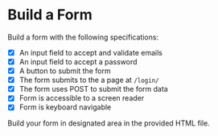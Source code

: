 # Build a Form

Build a form with the following specifications:
- [x] An input field to accept and validate emails
- [x] An input field to accept a password
- [x] A button to submit the form
- [x] The form submits to the a page at `/login/`
- [x] The form uses POST to submit the form data
- [x] Form is accessible to a screen reader
- [x] Form is keyboard navigable

Build your form in designated area in the provided HTML file.